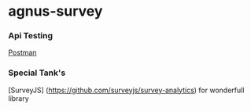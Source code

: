 # agnus-survey

### Api Testing

[Postman](https://www.getpostman.com/collections/d7308076d99f52a0fb54)

### Special Tank's

[SurveyJS] (https://github.com/surveyjs/survey-analytics) for wonderfull library
